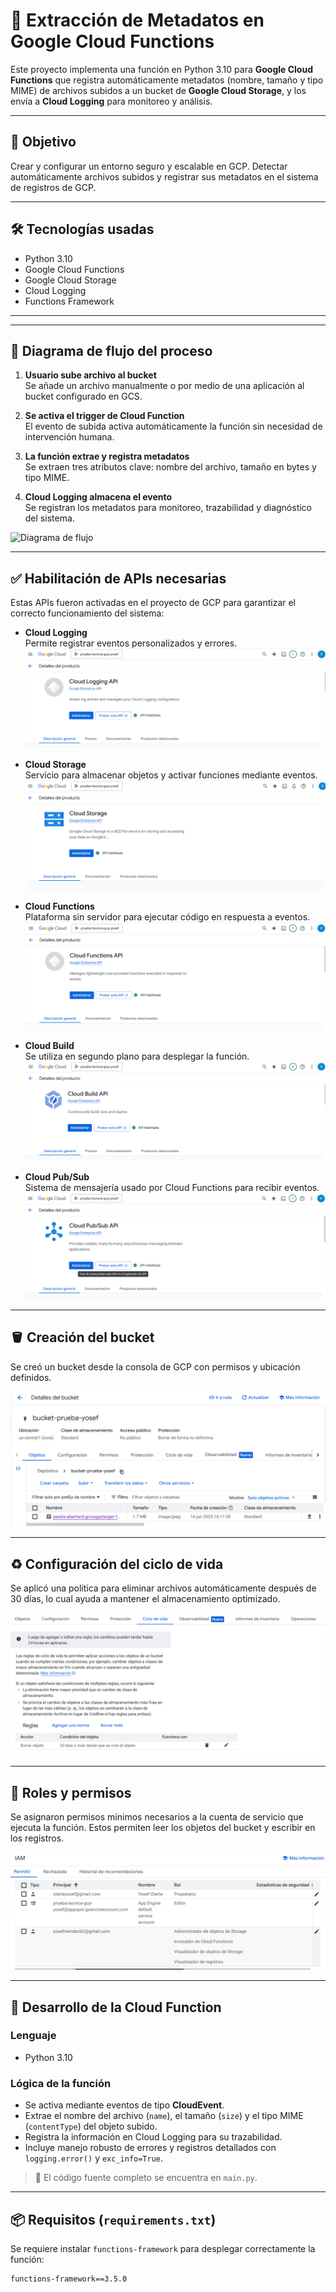 # 📂 Extracción de Metadatos en Google Cloud Functions

Este proyecto implementa una función en Python 3.10 para **Google Cloud Functions** que registra automáticamente metadatos (nombre, tamaño y tipo MIME) de archivos subidos a un bucket de **Google Cloud Storage**, y los envía a **Cloud Logging** para monitoreo y análisis.

---

## 🚀 Objetivo

Crear y configurar un entorno seguro y escalable en GCP.
Detectar automáticamente archivos subidos y registrar sus metadatos en el sistema de registros de GCP.

---

## 🛠️ Tecnologías usadas

- Python 3.10
- Google Cloud Functions 
- Google Cloud Storage
- Cloud Logging
- Functions Framework 

---


---

## 🔄 Diagrama de flujo del proceso

1. **Usuario sube archivo al bucket**  
   Se añade un archivo manualmente o por medio de una aplicación al bucket configurado en GCS.

2. **Se activa el trigger de Cloud Function**  
   El evento de subida activa automáticamente la función sin necesidad de intervención humana.

3. **La función extrae y registra metadatos**  
   Se extraen tres atributos clave: nombre del archivo, tamaño en bytes y tipo MIME.

4. **Cloud Logging almacena el evento**  
   Se registran los metadatos para monitoreo, trazabilidad y diagnóstico del sistema.

![Diagrama de flujo](img/flujo-funcion.png)

---

## ✅ Habilitación de APIs necesarias

Estas APIs fueron activadas en el proyecto de GCP para garantizar el correcto funcionamiento del sistema:

- **Cloud Logging**  
  Permite registrar eventos personalizados y errores.  
  ![Cloud Logging API](img/APi_Loggin.png)

- **Cloud Storage**  
  Servicio para almacenar objetos y activar funciones mediante eventos.  
  ![Cloud Storage API](img/Api_storage.png)

- **Cloud Functions**  
  Plataforma sin servidor para ejecutar código en respuesta a eventos.  
  ![Cloud Functions API](img/Api_funtions.png)

- **Cloud Build**  
  Se utiliza en segundo plano para desplegar la función.  
  ![Cloud Build API](img/Api_Build.png)

- **Cloud Pub/Sub**  
  Sistema de mensajería usado por Cloud Functions para recibir eventos.  
  ![Cloud Pub/Sub API](img/Api_Pub_Sub.png)

---

## 🪣 Creación del bucket

Se creó un bucket desde la consola de GCP con permisos y ubicación definidos.

![Bucket creado](img/bucket_creado.png)

---

## ♻️ Configuración del ciclo de vida

Se aplicó una política para eliminar archivos automáticamente después de 30 días, lo cual ayuda a mantener el almacenamiento optimizado.

![Ciclo de vida](img/lifecycle.png)

---

## 🔐 Roles y permisos

Se asignaron permisos mínimos necesarios a la cuenta de servicio que ejecuta la función. Estos permiten leer los objetos del bucket y escribir en los registros.

![Permisos y roles](img/Rol_permisos.png)

---

## 🧠 Desarrollo de la Cloud Function

### Lenguaje
- Python 3.10

### Lógica de la función
- Se activa mediante eventos de tipo **CloudEvent**.
- Extrae el nombre del archivo (`name`), el tamaño (`size`) y el tipo MIME (`contentType`) del objeto subido.
- Registra la información en Cloud Logging para su trazabilidad.
- Incluye manejo robusto de errores y registros detallados con `logging.error()` y `exc_info=True`.

> 🔧 El código fuente completo se encuentra en `main.py`.

---

## 📦 Requisitos (`requirements.txt`)

Se requiere instalar `functions-framework` para desplegar correctamente la función:

```txt
functions-framework==3.5.0


